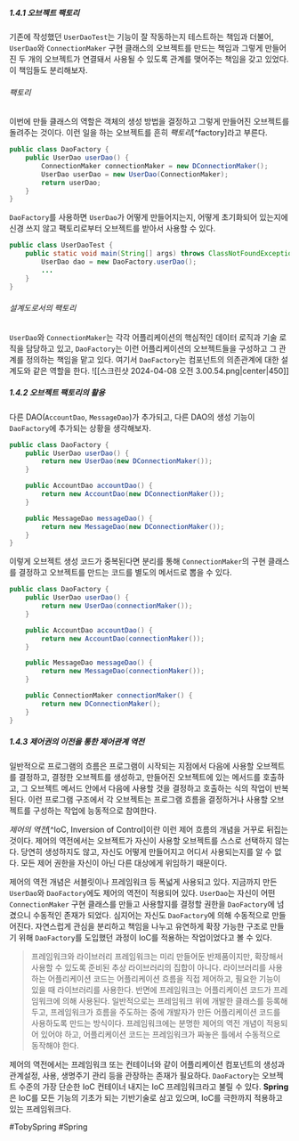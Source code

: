 ##### 1.4.1 오브젝트 팩토리
기존에 작성했던 `UserDaoTest`는 기능이 잘 작동하는지 테스트하는 책임과 더불어, `UserDao`와 `ConnectionMaker` 구현 클래스의 오브젝트를 만드는 책임과 그렇게 만들어진 두 개의 오브젝트가 연결돼서 사용될 수 있도록 관계를 맺어주는 책임을 갖고 있었다. 이 책임들도 분리해보자.
###### 팩토리
이번에 만들 클래스의 역할은 객체의 생성 방법을 결정하고 그렇게 만들어진 오브젝트를 돌려주는 것이다. 이런 일을 하는 오브젝트를 흔히 *팩토리*[^factory]라고 부른다.
```java
public class DaoFactory {
	public UserDao userDao() {
		ConnectionMaker connectionMaker = new DConnectionMaker();
		UserDao userDao = new UserDao(ConnectionMaker);
		return userDao;
	}
}
```
`DaoFactory`를 사용하면 `UserDao`가 어떻게 만들어지는지, 어떻게 초기화되어 있는지에 신경 쓰지 않고 팩토리로부터 오브젝트를 받아서 사용할 수 있다.
```java
public class UserDaoTest {
	public static void main(String[] args) throws ClassNotFoundException, SQLException {
		UserDao dao = new DaoFactory.userDao();
		...
	}
}
```
###### 설계도로서의 팩토리
`UserDao`와 `ConnectionMaker`는 각각 어플리케이션의 핵심적인 데이터 로직과 기술 로직을 담당하고 있고, `DaoFactory`는 이런 어플리케이션의 오브젝트들을 구성하고 그 관계를 정의하는 책임을 맡고 있다. 여기서 `DaoFactory`는 컴포넌트의 의존관계에 대한 설계도와 같은 역할을 한다. 
![[스크린샷 2024-04-08 오전 3.00.54.png|center|450]]
##### 1.4.2 오브젝트 팩토리의 활용
다른 DAO(`AccountDao`, `MessageDao`)가 추가되고, 다른 DAO의 생성 기능이 `DaoFactory`에 추가되는 상황을 생각해보자.
```java
public class DaoFactory {
	public UserDao userDao() {
		return new UserDao(new DConnectionMaker());
	}

	public AccountDao accountDao() {
		return new AccountDao(new DConnectionMaker());
	}

	public MessageDao messageDao() {
		return new MessageDao(new DConnectionMaker());
	}
}
```
이렇게 오브젝트 생성 코드가 중복된다면 분리를 통해 `ConnectionMaker`의 구현 클래스를 결정하고 오브젝트를 만드는 코드를 별도의 메서드로 뽑을 수 있다.
```java
public class DaoFactory {
	public UserDao userDao() {
		return new UserDao(connectionMaker());
	}

	public AccountDao accountDao() {
		return new AccountDao(connectionMaker());
	}

	public MessageDao messageDao() {
		return new MessageDao(connectionMaker());
	}

	public ConnectionMaker connectionMaker() {
		return new DConnectionMaker();
	}
}
```
##### 1.4.3 제어권의 이전을 통한 제어관계 역전
일반적으로 프로그램의 흐름은 프로그램이 시작되는 지점에서 다음에 사용할 오브젝트를 결정하고, 결정한 오브젝트를 생성하고, 만들어진 오브젝트에 있는 메서드를 호출하고, 그 오브젝트 메서드 안에서 다음에 사용할 것을 결정하고 호출하는 식의 작업이 반복된다. 이런 프로그램 구조에서 각 오브젝트는 프로그램 흐름을 결정하거나 사용할 오브젝트를 구성하는 작업에 능동적으로 참여한다.

*제어의 역전*[^IoC, Inversion of Control]이란 이런 제어 흐름의 개념을 거꾸로 뒤집는 것이다. 제어의 역전에서는 오브젝트가 자신이 사용할 오브젝트를 스스로 선택하지 않는다. 당연히 생성하지도 않고, 자신도 어떻게 만들어지고 어디서 사용되는지를 알 수 없다. 모든 제어 권한을 자신이 아닌 다른 대상에게 위임하기 때문이다.

제어의 역전 개념은 서블릿이나 프레임워크 등 폭넓게 사용되고 있다. 지금까지 만든 `UserDao`와 `DaoFactory`에도 제어의 역전이 적용되어 있다. `UserDao`는 자신이 어떤 `ConnectionMaker` 구현 클래스를 만들고 사용할지를 결정할 권한을 `DaoFactory`에 넘겼으니 수동적인 존재가 되었다. 심지어는 자신도 `DaoFactory`에 의해 수동적으로 만들어진다. 자연스럽게 관심을 분리하고 책임을 나누고 유연하게 확장 가능한 구조로 만들기 위해 `DaoFactory`를 도입했던 과정이 IoC를 적용하는 작업이었다고 볼 수 있다. 
> 프레임워크와 라이브러리
> 프레임워크는 미리 만들어둔 반제품이지만, 확장해서 사용할 수 있도록 준비된 추상 라이브러리의 집합이 아니다. 라이브러리를 사용하는 어플리케이션 코드는 어플리케이션 흐름을 직접 제어하고, 필요한 기능이 있을 때 라이브러리를 사용한다. 반면에 프레임워크는 어플리케이션 코드가 프레임워크에 의해 사용된다. 일반적으로는 프레임워크 위에 개발한 클래스를 등록해두고, 프레임워크가 흐름을 주도하는 중에 개발자가 만든 어플리케이션 코드를 사용하도록 만드는 방식이다. 프레임워크에는 분명한 제어의 역전 개념이 적용되어 있어야 하고, 어플리케이션 코드는 프레임워크가 짜놓은 틀에서 수동적으로 동작해야 한다.

제어의 역전에서는 프레임워크 또는 컨테이너와 같이 어플리케이션 컴포넌트의 생성과 관계설정, 사용, 생명주기 관리 등을 관장하는 존재가 필요하다. `DaoFactory`는 오브젝트 수준의 가장 단순한 IoC 컨테이너 내지는 IoC 프레임워크라고 불릴 수 있다. **Spring**은 IoC를 모든 기능의 기초가 되는 기반기술로 삼고 있으며, IoC를 극한까지 적용하고 있는 프레임워크다.

#TobySpring #Spring 